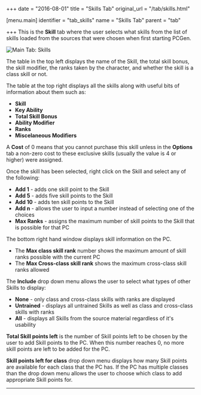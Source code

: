 +++
date = "2016-08-01"
title = "Skills Tab"
original_url = "/tab/skills.html"

[menu.main]
    identifier = "tab_skills"
    name = "Skills Tab"
    parent = "tab"
    
+++
This is the **Skill** tab where the user selects what skills from the
list of skills loaded from the sources that were chosen when first
starting PCGen.

![Main Tab: Skills](../images/tabs/skillstab/tab_skills_00.png)

The table in the top left displays the name of the Skill, the total
skill bonus, the skill modifier, the ranks taken by the character, and
whether the skill is a class skill or not.

The table at the top right displays all the skills along with useful
bits of information about them such as:

-   **Skill**
-   **Key Ability**
-   **Total Skill Bonus**
-   **Ability Modifier**
-   **Ranks**
-   **Miscelaneous Modifiers**

A **Cost** of 0 means that you cannot purchase this skill unless in the
**Options** tab a non-zero cost to these exclusive skills (usually the
value is 4 or higher) were assigned.

Once the skill has been selected, right click on the Skill and select
any of the following:

-   **Add 1** - adds one skill point to the Skill
-   **Add 5** - adds five skill points to the Skill
-   **Add 10** - adds ten skill points to the Skill
-   **Add n** - allows the user to input a number instead of selecting
    one of the choices
-   **Max Ranks** - assigns the maximum number of skill points to the
    Skill that is possible for that PC

The bottom right hand window displays skill information on the PC.

-   The **Max class skill rank** number shows the maximum amount of
    skill ranks possible with the current PC
-   The **Max Cross-class skill rank** shows the maximum cross-class
    skill ranks allowed

The **Include** drop down menu allows the user to select what types of
other Skills to display:

-   **None** - only class and cross-class skills with ranks are
    displayed
-   **Untrained** - displays all untrained Skills as well as class and
    cross-class skills with ranks
-   **All** - displays all Skills from the source material regardless of
    it's usability

**Total Skill points left** is the number of Skill points left to be
chosen by the user to add Skill points to the PC. When this number
reaches 0, no more skill points are left to be added for the PC.

**Skill points left for class** drop down menu displays how many Skill
points are available for each class that the PC has. If the PC has
multiple classes than the drop down menu allows the user to choose which
class to add appropriate Skill points for.

------------------------------------------------------------------------




